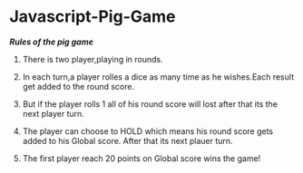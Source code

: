# Javascript-Pig-Game

*****Rules of the pig game*****

1. There is two player,playing in rounds.

2. In each turn,a player rolles a dice as many time as he wishes.Each result get added to the round score.

3. But if the player rolls 1 all of his round score will lost after that its the next player turn.

4. The player can choose to HOLD which means his round score gets added to his Global score. After that its next plauer turn.

5. The first player reach 20 points on Global score wins the game!
